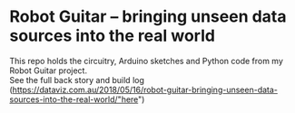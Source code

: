 # Robot Guitar – bringing unseen data sources into the real world

This repo holds the circuitry, Arduino sketches and Python code from my Robot Guitar project.  
See the full back story and build log (https://dataviz.com.au/2018/05/16/robot-guitar-bringing-unseen-data-sources-into-the-real-world/"here")
